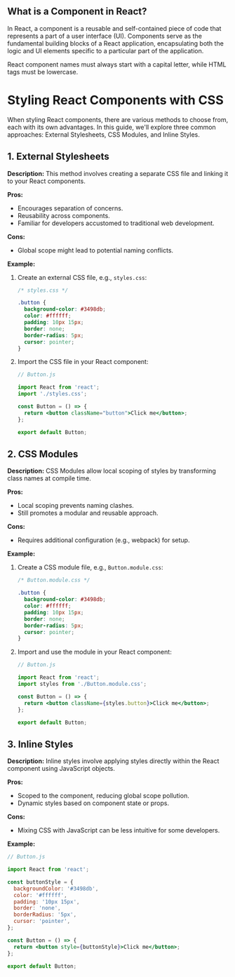 ## What is a Component in React?

In React, a component is a reusable and self-contained piece of code that represents a part of a user interface (UI). Components serve as the fundamental building blocks of a React application, encapsulating both the logic and UI elements specific to a particular part of the application.

React component names must always start with a capital letter, while HTML tags must be lowercase.

# Styling React Components with CSS

When styling React components, there are various methods to choose from, each with its own advantages. In this guide, we'll explore three common approaches: External Stylesheets, CSS Modules, and Inline Styles.

## 1. External Stylesheets

**Description:** This method involves creating a separate CSS file and linking it to your React components.

**Pros:**
- Encourages separation of concerns.
- Reusability across components.
- Familiar for developers accustomed to traditional web development.

**Cons:**
- Global scope might lead to potential naming conflicts.

**Example:**
1. Create an external CSS file, e.g., `styles.css`:

    ```css
    /* styles.css */

    .button {
      background-color: #3498db;
      color: #ffffff;
      padding: 10px 15px;
      border: none;
      border-radius: 5px;
      cursor: pointer;
    }
    ```

2. Import the CSS file in your React component:

    ```jsx
    // Button.js

    import React from 'react';
    import './styles.css';

    const Button = () => {
      return <button className="button">Click me</button>;
    };

    export default Button;
    ```

## 2. CSS Modules

**Description:** CSS Modules allow local scoping of styles by transforming class names at compile time.

**Pros:**
- Local scoping prevents naming clashes.
- Still promotes a modular and reusable approach.

**Cons:**
- Requires additional configuration (e.g., webpack) for setup.

**Example:**
1. Create a CSS module file, e.g., `Button.module.css`:

    ```css
    /* Button.module.css */

    .button {
      background-color: #3498db;
      color: #ffffff;
      padding: 10px 15px;
      border: none;
      border-radius: 5px;
      cursor: pointer;
    }
    ```

2. Import and use the module in your React component:

    ```jsx
    // Button.js

    import React from 'react';
    import styles from './Button.module.css';

    const Button = () => {
      return <button className={styles.button}>Click me</button>;
    };

    export default Button;
    ```

## 3. Inline Styles

**Description:** Inline styles involve applying styles directly within the React component using JavaScript objects.

**Pros:**
- Scoped to the component, reducing global scope pollution.
- Dynamic styles based on component state or props.

**Cons:**
- Mixing CSS with JavaScript can be less intuitive for some developers.

**Example:**
```jsx
// Button.js

import React from 'react';

const buttonStyle = {
  backgroundColor: '#3498db',
  color: '#ffffff',
  padding: '10px 15px',
  border: 'none',
  borderRadius: '5px',
  cursor: 'pointer',
};

const Button = () => {
  return <button style={buttonStyle}>Click me</button>;
};

export default Button;
